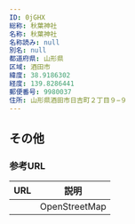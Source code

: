 ```yaml
---
ID: 0jGHX
総称: 秋葉神社
名称: 秋葉神社
名称読み: null
別名: null
都道府県: 山形県
区域: 酒田市
緯度: 38.9186302
経度: 139.8286441
郵便番号: 9980037
住所: 山形県酒田市日吉町２丁目９−９
---
```


## その他

### 参考URL

| URL | 説明          |
| --- | ------------- |
|     | OpenStreetMap |
